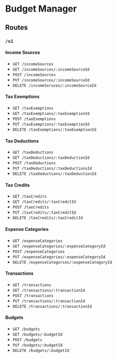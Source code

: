 # Budget Manager

## Routes

### `/v1`

#### Income Sources

- `GET /incomeSources`
- `GET /incomeSources/:incomeSourceId`
- `POST /incomeSources`
- `PUT /incomeSources/:incomeSourceId`
- `DELETE /incomeSoruces/:incomeSourceId`

#### Tax Exemptions

- `GET /taxExemptions`
- `GET /taxExemptions/:taxExemptionId`
- `POST /taxExemptions`
- `PUT /taxExemptions/:taxExemptionId`
- `DELETE /taxExemptions/:taxExemptionId`

#### Tax Deductions

- `GET /taxDeductions`
- `GET /taxDeductions/:taxDeductionId`
- `POST /taxDeductions`
- `PUT /taxDeductions/:taxDeductionsId`
- `DELETE /taxDeductions/:taxDeductionId`

#### Tax Credits

- `GET /taxCredits`
- `GET /taxCredits/:taxCreditId`
- `POST /taxCredits`
- `PUT /taxCredits/:taxCreditId`
- `DELETE /taxCredits/:taxCreditId`

#### Expense Categories

- `GET /expenseCategories`
- `GET /expenseCategories/:expenseCategoryId`
- `POST /expenseCategories`
- `PUT /expenseCategories/:expenseCategoryId`
- `DELETE /expenseCategories/:expenseCategoryId`

#### Transactions

- `GET /transactions`
- `GET /transactions/:transactionId`
- `POST /transactions`
- `PUT /transactions/:transactionId`
- `DELETE /transactions/:transactionId`

#### Budgets

- `GET /budgets`
- `GET /budgets/:budgetId`
- `POST /budgets`
- `PUT /budgets/:budgetId`
- `DELETE /budgets/:budgetId`